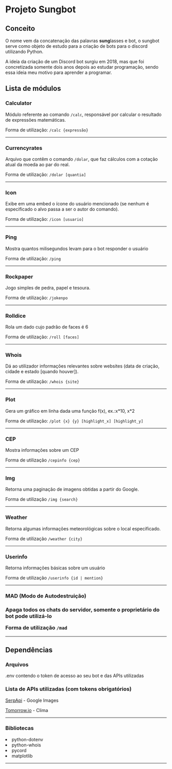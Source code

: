 <h1>Projeto Sungbot</h1>

<h2>Conceito</h2>

<p>O nome vem da concatenação das palavras <strong>sung</strong>lasses e bot, o sungbot serve como objeto de estudo para a criação de bots para o discord utilizando Python.</p>
<p>A ideia da criação de um Discord bot surgiu em 2018, mas que foi concretizada somente dois anos depois ao estudar programação, sendo essa ideia meu motivo para aprender a programar.</p>

<h2>Lista de módulos</h2>

<h3>Calculator</h5>
    <p>Módulo referente ao comando <code>/calc</code>, responsável por calcular o resultado de expressões matemáticas.</p>
    <p>Forma de utilização: <code>/calc {expressão}</code></p>
<hr>

<h3>Currencyrates</h5>
    <p>Arquivo que contêm o comando <code>/dolar</code>, que faz cálculos com a cotação atual da moeda ao par do real.</p>
    <p>Forma de utilização: <code>/dolar [quantia]</code></p>
<hr>

<h3>Icon</h5>
    <p>Exibe em uma embed o ícone do usuário mencionado (se nenhum é especificado o alvo passa a ser o autor do comando).</p>
    <p>Forma de utilização: <code>/icon [usuario]</code></p>
<hr>

<h3>Ping</h5>
    <p>Mostra quantos milisegundos levam para o bot responder o usuário</p>
    <p>Forma de utilização: <code>/ping</code></p>
<hr>

<h3>Rockpaper</h5>
    <p>Jogo simples de pedra, papel e tesoura.</p>
    <p>Forma de utilização: <code>/jokenpo</code></p>
<hr>

<h3>Rolldice</h5>
    <p>Rola um dado cujo padrão de faces é 6</p>
    <p>Forma de utilização: <code>/roll [faces]</code></p>
<hr>

<h3>Whois</h5>
    <p>Dá ao utilizador informações relevantes sobre websites (data de criação, cidade e estado [quando houver]).</p>
    <p>Forma de utilização: <code>/whois {site}</code></p>
<hr>

<h3>Plot</h3>
    <p>Gera um gráfico em linha dada uma função f(x), ex.:x*10, x*2</p>
    <p>Forma de utilização: <code>/plot {x} {y} [highlight_x] [highlight_y]</code></p>
<hr>

<h3>CEP</h3>
    <p>Mostra informações sobre um CEP</p>
    <p>Forma de utilização <code>/cepinfo {cep}</code></p>
<hr>

<h3>Img</h3>
    <p>Retorna uma paginação de imagens obtidas a partir do Google.</p>
    <p>Forma de utilização <code>/img {search}</code></p>
<hr>

<h3>Weather</h3>
    <p>Retorna algumas informações meteorológicas sobre o local especificado.</p>
    <p>Forma de utilização <code>/weather {city}</code></p>
<hr>

<h3>Userinfo</h3>
    <p>Retorna informações básicas sobre um usuário</p>
    <p>Forma de utilização <code>/userinfo {id | mention}</code></p>
<hr>
<h3>MAD (Modo de Autodestruição)<h3>
    <p>Apaga todos os chats do servidor, somente o proprietário do bot pode utilizá-lo</p>
    <p>Forma de utilização <code>/mad</code></p>
<hr>
<h2>Dependências</h2>
    <h3>Arquivos</h3>
        <p>.env contendo o token de acesso ao seu bot e das APIs utilizadas</p>
        <h3>Lista de APIs utilizadas (com tokens obrigatórios)</h3>
        <p><a href="https://serpapi.com/" target="_blank">SerpApi</a> - Google Images</p>
        <p><a href="https://tomorrow.io/" target="_blank">Tomorrow.io</a> - Clima</p>
    <hr>
    <h3>Bibliotecas</h3>
        <li>python-dotenv</li>
        <li>python-whois</li>
        <li>pycord</li>
        <li>matplotlib</li>
    <hr>
